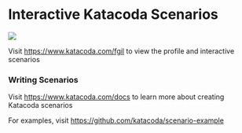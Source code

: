 # Interactive Katacoda Scenarios

[![](http://shields.katacoda.com/katacoda/fgil/count.svg)](https://www.katacoda.com/fgil "Get your profile on Katacoda.com")

Visit https://www.katacoda.com/fgil to view the profile and interactive scenarios

### Writing Scenarios
Visit https://www.katacoda.com/docs to learn more about creating Katacoda scenarios

For examples, visit https://github.com/katacoda/scenario-example
